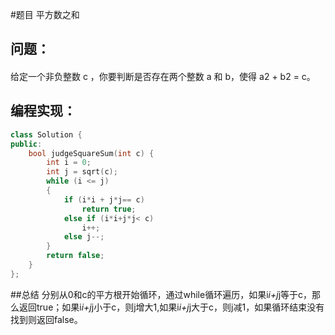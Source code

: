 #题目
平方数之和
## 问题：
#### 
给定一个非负整数 c ，你要判断是否存在两个整数 a 和 b，使得 a2 + b2 = c。
## 编程实现：
```C++
class Solution {
public:
    bool judgeSquareSum(int c) {
        int i = 0;
        int j = sqrt(c);
        while (i <= j) 
        {
            if (i*i + j*j== c) 
                return true;
            else if (i*i+j*j< c)
                i++;
            else j--;
        }
        return false;
    }
};
```
##总结
分别从0和c的平方根开始循环，通过while循环遍历，如果i*i+j*j等于c，那么返回true；如果i*i+j*j小于c，则j增大1,如果i*i+j*j大于c，则j减1，如果循环结束没有找到则返回false。